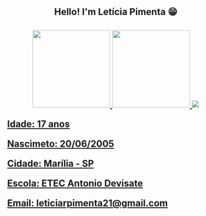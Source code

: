 
<h2 align="center">Hello! I'm Letícia Pimenta 😁<h2>
<div align="center">
  <a href="https://github.com/leticiapimenta01">
  <img height="180em" src="https://github-readme-stats.vercel.app/api?username=leticiapimenta01&show_icons=true&theme=radical&include_all_commits=true&count_private=true&"/>
  <img height="180em" src="https://github-readme-stats.vercel.app/api/top-langs/?username=leticiapimenta01&layout=compact&langs_count=7&theme=radical"/>
  <img src="/icon-html">
</div>
<div>
    <p>Idade: 17 anos </p>
    <p>Nascimeto: 20/06/2005</p>
    <p>Cidade: Marília - SP</p>
    <p>Escola: ETEC Antonio Devisate</p>
    <p>Email: leticiarpimenta21@gmail.com</p>
</div>
